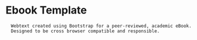 # Ebook Template

      Webtext created using Bootstrap for a peer-reviewed, academic eBook.
      Designed to be cross browser compatible and responsible.
